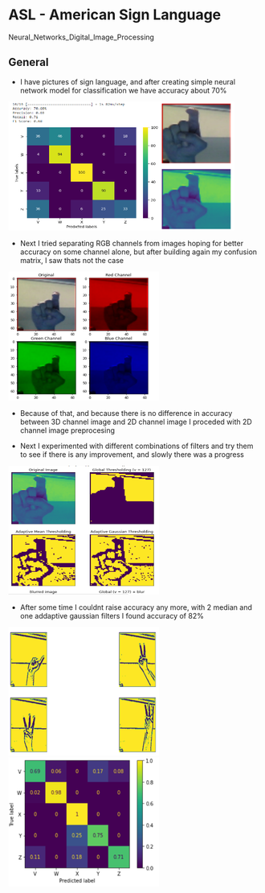 # ASL - American Sign Language
Neural_Networks_Digital_Image_Processing

## General
 - I have pictures of sign language, and after creating simple neural network model for classification we have accuracy about 70%

<img src="Pictures/no_filter.PNG" alt="Alt Text" width="300" height="256"><img src="Pictures/2_3_channels.PNG" alt="Alt Text" width="150" height="256">

- Next I tried separating RGB channels from images hoping for better accuracy on some channel alone, but after building again my confusion matrix, I saw thats not the case
<img src="Pictures/Chanels.PNG" alt="Alt Text" width="300" height="256">

- Because of that, and because there is no difference in accuracy between 3D channel image and 2D channel image I proceded with 2D channel image preprocesing

- Next I experimented with different combinations of filters and try them to see if there is any improvement, and slowly there was a progress
  
<img src="Pictures/Global.PNG" alt="Alt Text" width="300" height="256">

- After some time I couldnt raise accuracy any more, with 2 median and one addaptive gaussian filters I found accuracy of 82%

<img src="Pictures/Super_Filtered.PNG" alt="Alt Text" width="300" height="256"><img src="Pictures/Final.PNG" alt="Alt Text" width="300" height="256">




